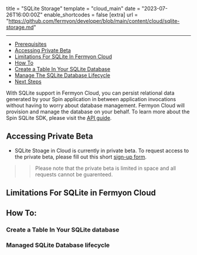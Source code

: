 title = "SQLite Storage"
template = "cloud_main"
date = "2023-07-26T16:00:00Z"
enable_shortcodes = false
[extra]
url = "https://github.com/fermyon/developer/blob/main/content/cloud/sqlite-storage.md"

---

- [Prerequisites](#prerequisites)
- [Accessing Private Beta](#accessing-private-beta)
- [Limitations For SQLite In Fermyon Cloud](#limitations-for-sqlite-in-fermyon-cloud)
- [How To](#how-to)
- [Create a Table In Your SQLite Database](#create-a-table-in-your-sqlite-database)
- [Manage The SQLite Database Lifecycle](#managed-sqlite-database-lifecycle)
- [Next Steps](#next-steps)

With SQLite support in Fermyon Cloud, you can persist relational data generated by your Spin application in between application invocations without having to worry about database management. Fermyon Cloud will provision and manage the database on your behalf. To learn more about the Spin SQLite SDK, please visit the [API guide](../spin/sqlite-api-guide.md).

## Accessing Private Beta

* SQLite Stoage in Cloud is currently in private beta. To request access to the private beta, please fill out this short [sign-up form](https://fibsu0jcu2g.typeform.com/to/Brv12FI0#hubspot_utk=xxxxx&hubspot_page_name=xxxxx&hubspot_page_url=xxxxx). 
>> Please note that the private beta is limited in space and all requests cannot be guarenteed. 

## Limitations For SQLite in Fermyon Cloud

## How To:

### Create a Table In Your SQLite database

### Managed SQLite Database lifecycle